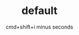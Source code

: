 ---
layout: post
title: default
date: cmd+shift+i minus seconds
categories: reading, watching
external_url: #
---